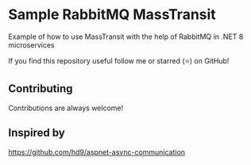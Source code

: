 # Sample RabbitMQ MassTransit
Example of how to use MassTransit with the help of RabbitMQ in .NET 8 microservices

If you find this repository useful follow me or starred (:star:) on GitHub!


## Contributing
Contributions are always welcome!


## Inspired by
https://github.com/hd9/aspnet-async-communication
